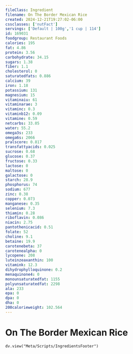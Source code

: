 ```yaml
---
fileClass: Ingredient
filename: On The Border Mexican Rice
created: 2024-12-21T19:27:02-06:00
cssclasses: ['nutFact']
servings: ['Default | 100g','1 cup | 114']
id: 169031
foodgroup: Restaurant Foods
calories: 195
fat: 4.86
protein: 3.56
carbohydrate: 34.15
sugars: 1.38
fiber: 1.1
cholesterol: 0
saturatedfats: 0.886
calcium: 39
iron: 1.18
potassium: 131
magnesium: 15
vitaminaiu: 61
vitaminarae: 3
vitaminc: 0.3
vitaminb12: 0.09
vitamine: 0.59
netcarbs: 33.05
water: 55.2
omega3s: 233
omega6s: 2066
pralscore: 0.817
transfattyacids: 0.025
sucrose: 0.68
glucose: 0.37
fructose: 0.33
lactose: 0
maltose: 0
galactose: 0
starch: 28.9
phosphorus: 74
sodium: 677
zinc: 0.38
copper: 0.073
manganese: 0.35
selenium: 7.3
thiamin: 0.28
riboflavin: 0.086
niacin: 2.75
pantothenicacid: 0.51
folate: 52
choline: 9.1
betaine: 19.9
carotenebeta: 37
carotenealpha: 0
lycopene: 208
luteinzeaxanthin: 100
vitamink: 12.3
dihydrophylloquinone: 0.2
menaquinone4: 0
monounsaturatedfat: 1155
polyunsaturatedfat: 2298
ala: 233
epa: 0
dpa: 0
dha: 0
200calorieweight: 102.564
---
```


# On The Border Mexican Rice

```dataviewjs
dv.view("Meta/Scripts/IngredientsFooter")
```